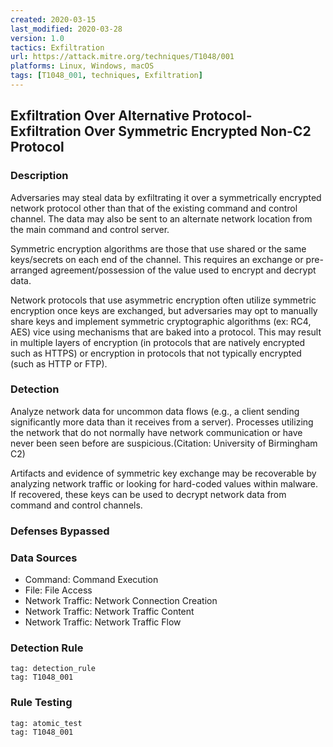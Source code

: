 ```yaml
---
created: 2020-03-15
last_modified: 2020-03-28
version: 1.0
tactics: Exfiltration
url: https://attack.mitre.org/techniques/T1048/001
platforms: Linux, Windows, macOS
tags: [T1048_001, techniques, Exfiltration]
---
```


## Exfiltration Over Alternative Protocol- Exfiltration Over Symmetric Encrypted Non-C2 Protocol

### Description

Adversaries may steal data by exfiltrating it over a symmetrically encrypted network protocol other than that of the existing command and control channel. The data may also be sent to an alternate network location from the main command and control server. 

Symmetric encryption algorithms are those that use shared or the same keys/secrets on each end of the channel. This requires an exchange or pre-arranged agreement/possession of the value used to encrypt and decrypt data. 

Network protocols that use asymmetric encryption often utilize symmetric encryption once keys are exchanged, but adversaries may opt to manually share keys and implement symmetric cryptographic algorithms (ex: RC4, AES) vice using mechanisms that are baked into a protocol. This may result in multiple layers of encryption (in protocols that are natively encrypted such as HTTPS) or encryption in protocols that not typically encrypted (such as HTTP or FTP). 

### Detection

Analyze network data for uncommon data flows (e.g., a client sending significantly more data than it receives from a server). Processes utilizing the network that do not normally have network communication or have never been seen before are suspicious.(Citation: University of Birmingham C2) 

Artifacts and evidence of symmetric key exchange may be recoverable by analyzing network traffic or looking for hard-coded values within malware. If recovered, these keys can be used to decrypt network data from command and control channels. 

### Defenses Bypassed



### Data Sources

  - Command: Command Execution
  -  File: File Access
  -  Network Traffic: Network Connection Creation
  -  Network Traffic: Network Traffic Content
  -  Network Traffic: Network Traffic Flow
### Detection Rule

```query
tag: detection_rule
tag: T1048_001
```

### Rule Testing

```query
tag: atomic_test
tag: T1048_001
```
